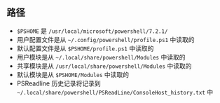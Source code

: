 ## 路径

- `$PSHOME` 是 `/usr/local/microsoft/powershell/7.2.1/`
- 用户配置文件是从 `~/.config/powershell/profile.ps1` 中读取的
- 默认配置文件是从 `$PSHOME/profile.ps1` 中读取的
- 用户模块是从 `~/.local/share/powershell/Modules` 中读取的
- 共享模块是从 `/usr/local/share/powershell/Modules` 中读取的
- 默认模块是从 `$PSHOME/Modules` 中读取的
- PSReadline 历史记录将记录到 `~/.local/share/powershell/PSReadLine/ConsoleHost_history.txt` 中